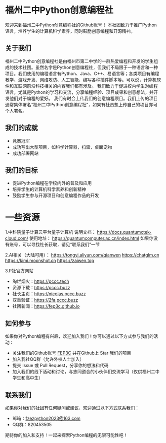# 福州二中Python创意编程社

欢迎来到福州二中Python创意编程社的Github账号！
本社团致力于推广Python语言，培养学生的计算机科学素养，同时鼓励创意编程和开源精神。

## 关于我们

福州二中Python创意编程社是由福州市第二中学的一群热爱编程和开发的学生组成的技术社团。虽然名字是Python创意编程社，但我们不局限于一种语言和一种项目。我们使用的编程语言有Python、Java、C++、易语言等；各类项目有编程教学、游戏开发、网络攻防、人工智能、编写各种插件脚本等。可以说，计算机软件和互联网前沿科技相关的内容我们都有涉及。
我们致力于促进校内学生对编程语言，尤其是Python的学习和交流，分享编程经验、项目成果和创意想法，并开发他们对于编程的爱好。
我们有时会上传我们的创意编程项目。我们上传的项目通常集体署名“福州二中Python创意编程社”，如果有社员想上传自己的项目亦可个人署名。

## 我们的成就
- 竞赛冠军
- 成功写出大型项目，如科学计算器，扫雷，桌面宠物
- 成功部署网站

## 我们的目标

- 促进Python编程在学校内外的普及和应用
- 培养学生的计算机科学素养和创新精神
- 鼓励学生参与开源项目和创意编程作品的开发

# 一些资源

1.中科院量子计算云平台量子计算机
说明文档：
https://docs.quantumctek-cloud.com/
使用地址：
https://quantumcomputer.ac.cn/index.html 
如果你没有账号，可以寻找社长获取，请见“联系我们”一节

2.AI相关（大陆可用）：
https://tongyi.aliyun.com/qianwen
https://chatglm.cn
https://kimi.moonshot.cn
https://zaiwen.top

3.P社官方网站
- 绚烂烟火：https://pccc.tech
- 资源下载：https://pccc.buzz
- 社长主页：https://nicolas.pccc.buzz
- 双重验证：https://2fa.pccc.buzz
- 社团新闻：https://fep3c.github.io

## 如何参与

如果你对Python编程有兴趣，欢迎加入我们！你可以通过以下方式参与我们的活动：

- 关注我们的Github账号 [FEP3C](https://github.com/FEP3C) 并在Github上 Star 我们的项目
- 加入我社QQ群（允许外校人士加入）
- 提交 Issue 或 Pull Request，分享你的想法和代码
- 加入我们的线下活动和讨论，与志同道合的小伙伴们交流学习（仅供福州二中学生和高中生）

## 联系我们

如果你对我们的社团有任何疑问或建议，欢迎通过以下方式联系我们：

- 邮箱：fzezpython2023@163.com
- QQ群：820453505

期待你的加入和支持！一起来探索Python编程的无限可能性吧！
